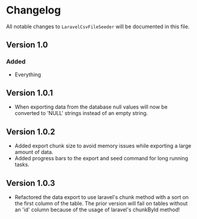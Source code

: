 # Changelog

All notable changes to `LaravelCsvFileSeeder` will be documented in this file.

## Version 1.0

### Added
- Everything

## Version 1.0.1
- When exporting data from the database null values will now be converted to 'NULL' strings instead of an empty string.

## Version 1.0.2
- Added export chunk size to avoid memory issues while exporting a large amount of data.
- Added progress bars to the export and seed command for long running tasks.

## Version 1.0.3
- Refactored the data export to use laravel's chunk method with a sort on the first column of the table. The prior version will fail on tables without an 'id' column because of the usage of laravel's chunkById method!